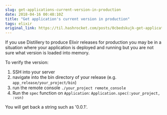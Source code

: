 ```yaml
---
slug: get-applications-current-version-in-production
date: 2018-04-16 00:48:10Z
title: "Get application's current version in production"
tags: elixir
original_link: https://til.hashrocket.com/posts/0cbedskujk-get-applications-current-version-in-production
---
```



If you use Distillery to produce Elixir releases for production you may be in a situation where your application is deployed and running but you are not sure what version is loaded into memory.

To verify the version:

1. SSH into your server
2. navigate into the bin directory of your release (e.g. `app_release/your_project/bin`)
3. run the remote console `./your_project remote_console`
4. Run the `spec` function on `Application`: `Application.spec(:your_project, :vsn)`

You will get back a string such as '0.0.1'.

